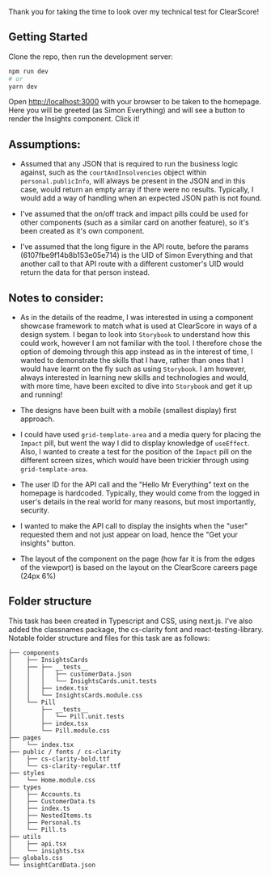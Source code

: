 Thank you for taking the time to look over my technical test for ClearScore!

## Getting Started

Clone the repo, then run the development server:

```bash
npm run dev
# or
yarn dev
```

Open [http://localhost:3000](http://localhost:3000) with your browser to be taken to the homepage. Here you will be greeted (as Simon Everything) and will see a button to render the Insights component. Click it!

## Assumptions:

- Assumed that any JSON that is required to run the business logic against, such as the `courtAndInsolvencies` object within `personal.publicInfo`, will always be present in the JSON and in this case, would return an empty array if there were no results. Typically, I would add a way of handling when an expected JSON path is not found.

- I've assumed that the on/off track and impact pills could be used for other components (such as a similar card on another feature), so it's been created as it's own component.

- I've assumed that the long figure in the API route, before the params (6107fbe9f14b8b153e05e714) is the UID of Simon Everything and that another call to that API route with a different customer's UID would return the data for that person instead.

## Notes to consider:

- As in the details of the readme, I was interested in using a component showcase framework to match what is used at ClearScore in ways of a design system. I began to look into `Storybook` to understand how this could work, however I am not familiar with the tool. I therefore chose the option of demoing through this app instead as in the interest of time, I wanted to demonstrate the skills that I have, rather than ones that I would have learnt on the fly such as using `Storybook`. I am however, always interested in learning new skills and technologies and would, with more time, have been excited to dive into `Storybook` and get it up and running!

- The designs have been built with a mobile (smallest display) first approach.

- I could have used `grid-template-area` and a media query for placing the `Impact` pill, but went the way I did to display knowledge of `useEffect`. Also, I wanted to create a test for the position of the `Impact` pill on the different screen sizes, which would have been trickier through using `grid-template-area`.

- The user ID for the API call and the "Hello Mr Everything" text on the homepage is hardcoded. Typically, they would come from the logged in user's details in the real world for many reasons, but most importantly, security.

- I wanted to make the API call to display the insights when the "user" requested them and not just appear on load, hence the "Get your insights" button.

- The layout of the component on the page (how far it is from the edges of the viewport) is based on the layout on the ClearScore careers page (24px 6%)

## Folder structure

This task has been created in Typescript and CSS, using next.js. I've also added the classnames package, the cs-clarity font and react-testing-library. Notable folder structure and files for this task are as follows:

```
├── components
│    ├── InsightsCards
│    ├── ├── __tests__
│    │   │   ├── customerData.json
│    │   │   └── InsightsCards.unit.tests
│    │   ├── index.tsx
│    │   └── InsightsCards.module.css
│    └── Pill
│        ├── __tests__
│        │   └── Pill.unit.tests
│        ├── index.tsx
│        └── Pill.module.css
├── pages
│    └── index.tsx
├── public / fonts / cs-clarity
│    ├── cs-clarity-bold.ttf
│    └── cs-clarity-regular.ttf
├── styles
│    └── Home.module.css
├── types
│    ├── Accounts.ts
│    ├── CustomerData.ts
│    ├── index.ts
│    ├── NestedItems.ts
│    ├── Personal.ts
│    └── Pill.ts
├── utils
│    ├── api.tsx
│    └── insights.tsx
├── globals.css
└── insightCardData.json
```
